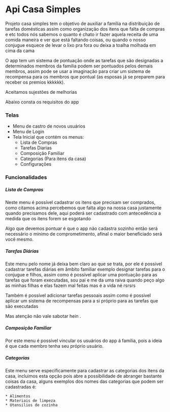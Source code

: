 # Api Casa Simples

Projeto casa simples tem o objetivo de auxiliar a família na distribuição de tarefas domésticas assim como organização dos itens que falta de compras e etc todos nós sabemos o quanto é chato ir fazer aquela receita de uma comida maneira e ver que está faltando coisas, ou quando o nosso conjugue esquece de levar o lixo pra fora ou deixa a toalha molhada em cima da cama

O app tem um sistema de pontuação onde as tarefas que são designadas a determinados membros da familia podem ser pontuados pelos demais membros, assim pode se usar a imaginação para criar um sistema de recompensa para os membros que pontual (as esposas já se preparem para receber os premios kkkkkk).

Aceitamos sujestões de melhorias


Abaixo consta os requisitos do app

### Telas

* Menu de castro de novos usuários
* Menu de Login
* Tela Inicial que contém os menus:
    *  Lista de Compras
    *  Tarefas Diarias
    *  Composição Familiar
    *  Categorias (Para itens da casa)
    *  Configurações

### Funcionalidades

##### Lista de Compras

Neste menu é possível cadastrar os itens que precisam ser comprados, como citamos acima percebemos que falta algo na nossa casa justamente quando precisamos dele, aqui poderá ser cadastrado com antecedência a medida que os itens forem se esgotando

Algo que devemos pontuar é que o app não cadastra sozinho então será necessário o minimo de comprometimento, afinal o maior beneficiado será você mesmo.

##### Tarefas Diárias

Este menu pelo nome já deixa bem claro ao que se trata, por ele é possível cadastrar tarefas diárias em âmbito familiar exemplo designar tarefas para o conjugue e filhos, assim como é possível aplicar uma pontuação para as tarefas que foram executadas, sou pai e me da uma raiva quando peço algo as minhas filhas e elas fazem mal feitas mas é a vida né rsrsrs

Também é possível adicionar tarefas pessoais assim como é possivel aplicar um sistema de recompensas para a si próprio para as tarefas que são executadas

Mas atenção não vale sabotar hein .

##### Composição Familiar

Por este menu é possível vincular os usuários do app á família, pois a ideia é que cada membro tenha seu próprio usuário.

##### Categorias

Este menu serve especificamente para cadastrar as categorias dos itens da casa, incluimos esta opção pois abre a possibilidade de abranger bastante coisas da casa, alguns exemplos dos nomes das categorias que podem ser cadastradas é:

	* Alimentos
	* Materiais de limpeza
	* Utensilios de cozinha

